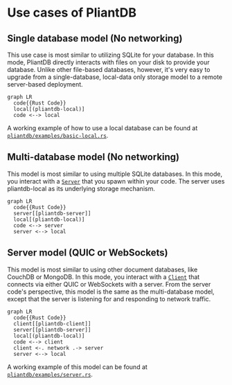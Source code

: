 # Use cases of PliantDB

## Single database model (No networking)

This use case is most similar to utilizing SQLite for your database. In this mode, PliantDB directly interacts with files on your disk to provide your database. Unlike other file-based databases, however, it's very easy to upgrade from a single-database, local-data only storage model to a remote server-based deployment.

```mermaid
graph LR
  code{{Rust Code}}
  local[(pliantdb-local)]
  code <--> local
```

A working example of how to use a local database can be found at [`pliantdb/examples/basic-local.rs`](https://github.com/khonsulabs/pliantdb/blob/main/pliantdb/examples/basic-local.rs).

## Multi-database model (No networking)

This model is most similar to using multiple SQLite databases. In this mode, you interact with a [`Server`](https://pliantdb.dev/main/pliantdb/server/struct.Server.html) that you spawn within your code. The server uses pliantdb-local as its underlying storage mechanism.

```mermaid
graph LR
  code{{Rust Code}}
  server[[pliantdb-server]]
  local[(pliantdb-local)]
  code <--> server
  server <--> local
```

## Server model (QUIC or WebSockets)

This model is most similar to using other document databases, like CouchDB or MongoDB. In this mode, you interact with a [`Client`](https://pliantdb.dev/main/pliantdb/client/struct.Client.html) that connects via either QUIC or WebSockets with a server. From the server code's perspective, this model is the same as the multi-database model, except that the server is listening for and responding to network traffic.

```mermaid
graph LR
  code{{Rust Code}}
  client[[pliantdb-client]]
  server[[pliantdb-server]]
  local[(pliantdb-local)]
  code <--> client
  client <-. network .-> server
  server <--> local
```

A working example of this model can be found at [`pliantdb/examples/server.rs`](https://github.com/khonsulabs/pliantdb/blob/main/pliantdb/examples/server.rs).
